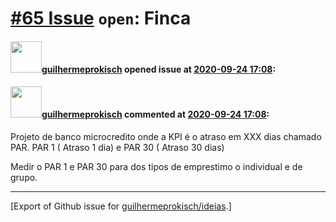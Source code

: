 # [\#65 Issue](https://github.com/guilhermeprokisch/ideias/issues/65) `open`: Finca

#### <img src="https://avatars.githubusercontent.com/u/12011070?u=f18e95eceaa97f69b9d0c5a06270d7bdfbc44b5a&v=4" width="50">[guilhermeprokisch](https://github.com/guilhermeprokisch) opened issue at [2020-09-24 17:08](https://github.com/guilhermeprokisch/ideias/issues/65):



#### <img src="https://avatars.githubusercontent.com/u/12011070?u=f18e95eceaa97f69b9d0c5a06270d7bdfbc44b5a&v=4" width="50">[guilhermeprokisch](https://github.com/guilhermeprokisch) commented at [2020-09-24 17:08](https://github.com/guilhermeprokisch/ideias/issues/65#issuecomment-698473080):

Projeto de banco microcredito onde a KPI é o atraso em XXX dias chamado PAR. PAR 1 ( Atraso 1 dia) e PAR 30 ( Atraso 30 dias)

Medir o PAR 1 e PAR 30 para dos tipos de emprestimo o individual e de  grupo.


-------------------------------------------------------------------------------



[Export of Github issue for [guilhermeprokisch/ideias](https://github.com/guilhermeprokisch/ideias).]
